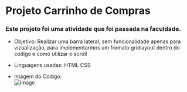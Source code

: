 # Projeto Carrinho de Compras

### Este projeto foi uma atividade que foi passada na faculdade.

- Objetivo:
  Realizar uma barra lateral, sem funcionalidade apenas
  para vizualização, para implementarmos um fromato
  gridlayout dentro do codigo e como utilizar o scroll
  
- Linguagens usadas:
  HTML
  CSS
- Imagem do Codigo:  
![image](https://github.com/user-attachments/assets/7a09dadd-16d9-4eda-acb2-14261c686421)


